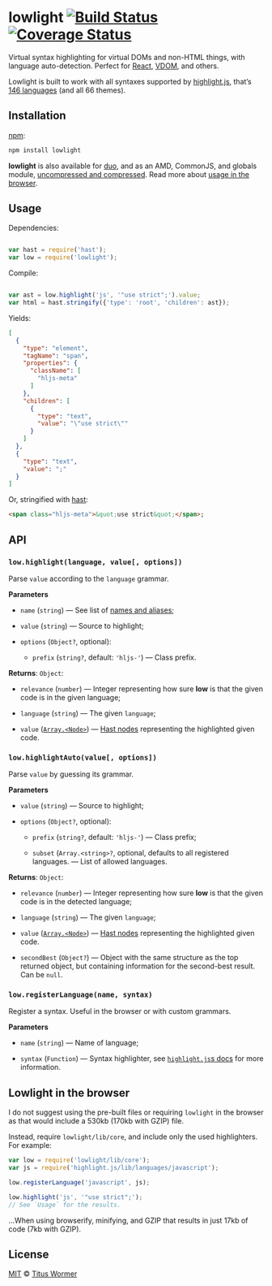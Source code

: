 # lowlight [![Build Status][travis-badge]][travis] [![Coverage Status][codecov-badge]][codecov]

Virtual syntax highlighting for virtual DOMs and non-HTML things,
with language auto-detection.  Perfect for [React][], [VDOM][], and
others.

Lowlight is built to work with all syntaxes supported by [highlight.js][],
that’s [146 languages][names] (and all 66 themes).

## Installation

[npm][npm-install]:

```bash
npm install lowlight
```

**lowlight** is also available for [duo][duo-install], and as an AMD,
CommonJS, and globals module, [uncompressed and compressed][releases].
Read more about [usage in the browser][browser].

## Usage

Dependencies:

```javascript

var hast = require('hast');
var low = require('lowlight');
```

Compile:

```javascript

var ast = low.highlight('js', '"use strict";').value;
var html = hast.stringify({'type': 'root', 'children': ast});
```

Yields:

```json
[
  {
    "type": "element",
    "tagName": "span",
    "properties": {
      "className": [
        "hljs-meta"
      ]
    },
    "children": [
      {
        "type": "text",
        "value": "\"use strict\""
      }
    ]
  },
  {
    "type": "text",
    "value": ";"
  }
]
```

Or, stringified with [hast][]:

```html
<span class="hljs-meta">&quot;use strict&quot;</span>;
```

## API

### `low.highlight(language, value[, options])`

Parse `value` according to the `language` grammar.

**Parameters**

*   `name` (`string`) — See list of [names and aliases][names];

*   `value` (`string`) — Source to highlight;

*   `options` (`Object?`, optional):

    *   `prefix` (`string?`, default: `'hljs-'`)
        — Class prefix.

**Returns**: `Object`:

*   `relevance` (`number`)
    — Integer representing how sure **low** is that the given code
    is in the given language;

*   `language` (`string`) — The given `language`;

*   `value` ([`Array.<Node>`][hast-node]) — [Hast nodes][hast-node]
    representing the highlighted given code.

### `low.highlightAuto(value[, options])`

Parse `value` by guessing its grammar.

**Parameters**

*   `value` (`string`) — Source to highlight;

*   `options` (`Object?`, optional):

    *   `prefix` (`string?`, default: `'hljs-'`)
        — Class prefix;

    *   `subset` (`Array.<string>?`, optional, defaults to
        all registered languages.
        — List of allowed languages.

**Returns**: `Object`:

*   `relevance` (`number`)
    — Integer representing how sure **low** is that the given code
    is in the detected language;

*   `language` (`string`) — The given `language`;

*   `value` ([`Array.<Node>`][hast-node]) — [Hast nodes][hast-node]
    representing the highlighted given code.

*   `secondBest` (`Object?`)
    — Object with the same structure as the top returned object, but
    containing information for the second-best result.
    Can be `null`.

### `low.registerLanguage(name, syntax)`

Register a syntax. Useful in the browser or with custom grammars.

**Parameters**

*   `name` (`string`) — Name of language;

*   `syntax` (`Function`) — Syntax highlighter, see
    [`highlight.js`s docs][syntax] for more information.

## Lowlight in the browser

I do not suggest using the pre-built files or requiring `lowlight` in
the browser as that would include a 530kb (170kb with GZIP) file.

Instead, require `lowlight/lib/core`, and include only the used
highlighters.  For example:

```js
var low = require('lowlight/lib/core');
var js = require('highlight.js/lib/languages/javascript');

low.registerLanguage('javascript', js);

low.highlight('js', '"use strict";');
// See `Usage` for the results.
```

...When using browserify, minifying, and GZIP that results in just
17kb of code (7kb with GZIP).

## License

[MIT][license] © [Titus Wormer][author]

<!-- Definitions -->

[travis-badge]: https://img.shields.io/travis/wooorm/lowlight.svg

[travis]: https://travis-ci.org/wooorm/lowlight

[codecov-badge]: https://img.shields.io/codecov/c/github/wooorm/lowlight.svg

[codecov]: https://codecov.io/github/wooorm/lowlight

[npm-install]: https://docs.npmjs.com/cli/install

[duo-install]: http://duojs.org/#getting-started

[releases]: https://github.com/wooorm/lowlight/releases

[license]: LICENSE

[author]: http://wooorm.com

[hast]: https://github.com/wooorm/hast

[hast-node]: https://github.com/wooorm/hast#nodes

[highlight.js]: https://github.com/isagalaev/highlight.js

[syntax]: https://github.com/isagalaev/highlight.js/blob/master/docs/language-guide.rst

[names]: https://github.com/isagalaev/highlight.js/blob/master/docs/css-classes-reference.rst#language-names-and-aliases

[react]: https://facebook.github.io/react/

[vdom]: https://github.com/Matt-Esch/virtual-dom

[browser]: #lowlight-in-the-browser
